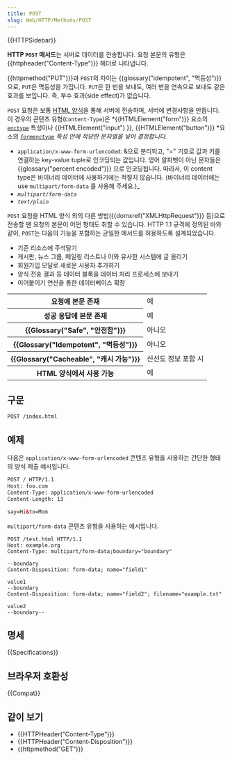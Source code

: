 ```yaml
---
title: POST
slug: Web/HTTP/Methods/POST
---
```


{{HTTPSidebar}}

**HTTP `POST` 메서드**는 서버로 데이터를 전송합니다. 요청 본문의 유형은 {{httpheader("Content-Type")}} 헤더로 나타냅니다.

{{httpmethod("PUT")}}과 `POST`의 차이는 {{glossary("idempotent", "멱등성")}}으로, `PUT`은 멱등성을 가집니다. `PUT`은 한 번을 보내도, 여러 번을 연속으로 보내도 같은 효과를 보입니다. 즉, 부수 효과(side effect)가 없습니다.

`POST` 요청은 보통 [HTML 양식](/ko/docs/Learn/HTML/Forms)을 통해 서버에 전송하며, 서버에 변경사항을 만듭니다. 이 경우의 콘텐츠 유형(`Content-Type`)은 *{{HTMLElement("form")}} 요소의 [`enctype`](/ko/docs/Web/HTML/Element/form#enctype) 특성이나 {{HTMLElement("input") }}, {{HTMLElement("button")}} *요소의 _[`formenctype`](/ko/docs/Web/HTML/Element/input#formenctype) 특성 안에 적당한 문자열을 넣어 결정합니다._

- `application/x-www-form-urlencoded`: &으로 분리되고, "=" 기호로 값과 키를 연결하는 key-value tuple로 인코딩되는 값입니다. 영어 알파벳이 아닌 문자들은 {{glossary("percent encoded")}} 으로 인코딩됩니다. 따라서, 이 content type은 바이너리 데이터에 사용하기에는 적절치 않습니다. (바이너리 데이터에는 use `multipart/form-data` 를 사용해 주세요.)_
- _`multipart/form-data`_
- _`text/plain`_

`POST` 요청을 HTML 양식 외의 다른 방법({{domxref("XMLHttpRequest")}} 등)으로 전송할 땐 요청의 본문이 어떤 형태도 취할 수 있습니다. HTTP 1.1 규격에 정의된 바와 같이, `POST`는 다음의 기능을 포함하는 균일한 메서드를 허용하도록 설계되었습니다.

- 기존 리소스에 주석달기
- 게시판, 뉴스 그룹, 메일링 리스트나 이와 유사한 시스템에 글 올리기
- 회원가입 모달로 새로운 사용자 추가하기
- 양식 전송 결과 등 데이터 블록을 데이터 처리 프로세스에 보내기
- 이어붙이기 연산을 통한 데이터베이스 확장

<table class="properties">
  <tbody>
    <tr>
      <th scope="row">요청에 본문 존재</th>
      <td>예</td>
    </tr>
    <tr>
      <th scope="row">성공 응답에 본문 존재</th>
      <td>예</td>
    </tr>
    <tr>
      <th scope="row">{{Glossary("Safe", "안전함")}}</th>
      <td>아니오</td>
    </tr>
    <tr>
      <th scope="row">{{Glossary("Idempotent", "멱등성")}}</th>
      <td>아니오</td>
    </tr>
    <tr>
      <th scope="row">
        {{Glossary("Cacheable", "캐시 가능")}}
      </th>
      <td>신선도 정보 포함 시</td>
    </tr>
    <tr>
      <th scope="row">HTML 양식에서 사용 가능</th>
      <td>예</td>
    </tr>
  </tbody>
</table>

## 구문

```
POST /index.html
```

## 예제

다음은 `application/x-www-form-urlencoded` 콘텐츠 유형을 사용하는 간단한 형태의 양식 제출 예시입니다.

```html
POST / HTTP/1.1
Host: foo.com
Content-Type: application/x-www-form-urlencoded
Content-Length: 13

say=Hi&to=Mom
```

`multipart/form-data` 콘텐츠 유형을 사용하는 예시입니다.

```
POST /test.html HTTP/1.1
Host: example.org
Content-Type: multipart/form-data;boundary="boundary"

--boundary
Content-Disposition: form-data; name="field1"

value1
--boundary
Content-Disposition: form-data; name="field2"; filename="example.txt"

value2
--boundary--
```

## 명세

{{Specifications}}

## 브라우저 호환성

{{Compat}}

## 같이 보기

- {{HTTPHeader("Content-Type")}}
- {{HTTPHeader("Content-Disposition")}}
- {{httpmethod("GET")}}

